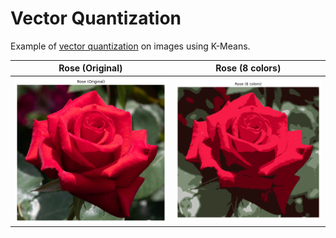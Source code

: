 # Vector Quantization

Example of [vector quantization](https://en.wikipedia.org/wiki/Vector_quantization) on images using K-Means.

Rose (Original)          |  Rose (8 colors)
:-------------------------:|:-------------------------:
![](figures/rose-original.png "Rose (Original)")  | ![](figures/rose-8-colors.png "Rose (8 colors)")

